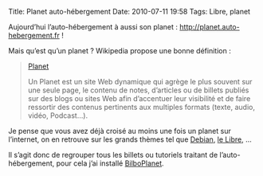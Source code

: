 Title: Planet auto-hébergement
Date: 2010-07-11 19:58
Tags: Libre, planet

Aujourd’hui l’auto-hébergement à aussi son planet :
<http://planet.auto-hebergement.fr> !

Mais qu’est qu’un planet ? Wikipedia propose une bonne définition :
> [Planet](http://fr.wikipedia.org/wiki/Planet)
>
> Un Planet est un site Web dynamique qui agrège le plus souvent sur une seule
page, le contenu de notes, d’articles ou de billets publiés sur des blogs ou
sites Web afin d’accentuer leur visibilité et de faire ressortir des contenus
pertinents aux multiples formats (texte, audio, vidéo, Podcast…).
>

Je pense que vous avez déjà croisé au moins une fois un planet sur l’internet,
on en retrouve sur les grands thèmes tel que
[Debian](http://planet-fr.debian.net/), [le
Libre](http://www.planet-libre.org/), …

Il s’agit donc de regrouper tous les billets ou tutoriels traitant de
l’auto-hébergement, pour cela j’ai installé
[BilboPlanet](http://www.bilboplanet.com/).
